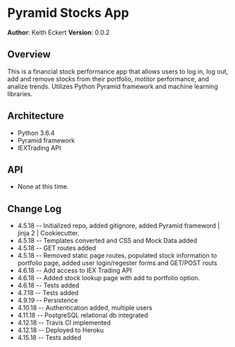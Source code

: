 # Pyramid Stocks App

**Author**: Keith Eckert 
**Version**: 0.0.2

## Overview
This is a financial stock performance app that allows users to log in, log out, add and remove stocks from their portfolio, motitor performance, and analize trends. Utilizes Python Pyramid framework and machine learning libraries.


## Architecture
- Python 3.6.4
- Pyramid framework
- IEXTrading API


## API
- None at this time.

## Change Log
- 4.5.18 -- Initialized repo, added gitignore, added Pyramid frameword | jinja 2 | Cookiecutter.
- 4.5.18 -- Templates converted and CSS and Mock Data added
- 4.5.18 -- GET routes added 
- 4.5.18 -- Removed static page routes, populated stock information to portfolio page, added user login/regester forms and GET/POST routs
- 4.6.18 -- Add access to IEX Trading API
- 4.6.18 -- Added stock lookup page with add to portfolio option.
- 4.6.18 -- Tests added
- 4.7.18 -- Tests added
- 4.9.19 -- Persistence
- 4.10.18 -- Authentication added, multiple users
- 4.11.18 -- PostgreSQL relational db integrated
- 4.12.18 -- Travis CI implemented
- 4.12.18 -- Deployed to Heroku
- 4.15.18 -- Tests added
